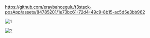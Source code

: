 https://github.com/eraybahcegulu/t3stack-posApp/assets/84785201/1e73bc61-72d4-49c9-8b15-ac5d5e3bb962

![1](https://github.com/eraybahcegulu/t3stack-posApp/assets/84785201/50c53299-214c-496c-b0de-e386dc98b9f0)

![2](https://github.com/eraybahcegulu/t3stack-posApp/assets/84785201/1e55807f-3320-44d9-9617-98116a539b5a)
